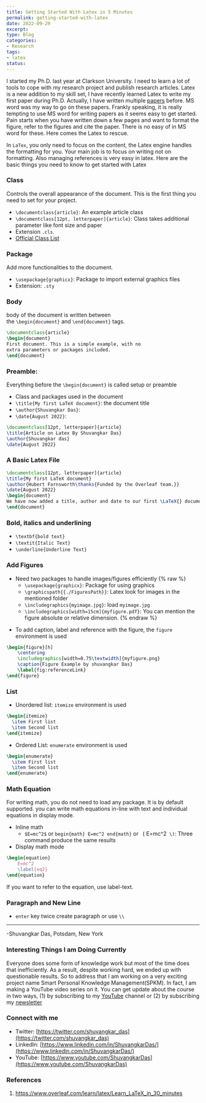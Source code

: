 ```yaml
---
title: Getting Started With Latex in 5 Minutes
permalink: getting-started-with-latex
date: 2022-09-29
excerpt: 
type: Blog
categories:
- Research
tags:
- latex
status: 
---
```


I started my Ph.D. last year at Clarkson University. I need to learn a lot of tools to cope with my research project and publish research articles. Latex is a new addition to my skill set, I have recently learned  Latex to write my first paper during Ph.D. Actually,  I have written multiple [papers](https://scholar.google.com/citations?user=ebLUEXQAAAAJ&hl=en) before. MS word was my way to go on these papers. Frankly speaking, it is really tempting to use MS word for writing papers as it seems easy to get started. Pain starts when you have written down a few pages and want to format the figure, refer to the figures and cite the paper.  There is no easy of in MS word for these. Here comes the Latex to rescue. 

In `LaTex`, you only need to focus on the content, the Latex engine handles the formatting for you. Your main job is to focus on writing not on formatting. Also managing references is very easy in latex. Here are the basic things you need to know to get started with Latex

### Class
 Controls the overall appearance of the document. This is the first thing you need to set for your project.
- `\documentclass{article}`:  An example article class
- `\documentclass[12pt, letterpaper]{article}`: Class takes additional parameter like font size and paper 
- Extension `.cls`. 
- [Official Class List](https://www.ctan.org/topic/class)

### Package
 Add more functionalities to the document.
 - `\usepackage{graphicx}`: Package to import external graphics files
 -  Extension: `.sty` 

### Body
 body of the document is written between the `\begin{document}` and `\end{document}` tags.
```latex
\documentclass{article}
\begin{document}
First document. This is a simple example, with no 
extra parameters or packages included.
\end{document}
```

### Preamble:
Everything before the `\begin{document}` is called setup or preamble
- Class and packages used in the document
- `\title{My first LaTeX document}`: the document title
- `\author{Shuvangkar Das}`: 
- `\date{August 2022}`: 

```latex
\documentclass[12pt, letterpaper]{article}
\title{Article on Latex By Shuvangkar Das}
\author{Shuvangkar das}
\date{August 2022}
```

### A Basic Latex File
```latex
\documentclass[12pt, letterpaper]{article}
\title{My first LaTeX document}
\author{Hubert Farnsworth\thanks{Funded by the Overleaf team.}}
\date{August 2022}
\begin{document}
We have now added a title, author and date to our first \LaTeX{} document!
\end{document}
```

### Bold, italics and underlining
- `\textbf{bold text}`
- `\textit{Italic Text}`
- `\underline{Underline Text}`

### Add Figures
- Need two packages to handle images/figures efficiently
{% raw %}
	- `\usepackage{graphicx}`: Package for using graphics
	- `\graphicspath{{./FiguresPath}}`: Latex  look for images in the mentioned folder
  - `\includegraphics{myimage.jpg}`: load  `myimage.jpg `
  - `\includegraphics[width=15cm]{myfigure.pdf}`: You can mention the figure absolute or relative dimension. 
{% endraw %}

<!-- More details in [[Latex Figure]] -->

- To add caption, label and reference with the figure, the `figure` environment is used
```latex
\begin{figure}[h]
    \centering
    \includegraphics[width=0.75\textwidth]{myfigure.png}
    \caption{Figure Example by shuvangkar Das}
    \label{fig:referenceLink}
\end{figure}
```

### List
- Unordered list: `itemize` environment is used
```latex
\begin{itemize}
  \item First list
  \item Second list
\end{itemize}
```
- Ordered List: `enumerate` environment is used
```latex
\begin{enumerate}
  \item First list
  \item Second list
\end{enumerate}
```

### Math Equation 
For writing math, you do not need to load any package. It is by default supported. you can write math equations in-line with text and individual equations in display mode. 
- Inline math
	- `$E=mc^2$` or `begin{math} E=mc^2 end{math}` or ` `\( E=mc^2` \)`: Three command produce the same results
- Display math mode
```latex
\begin{equation}
	E=mc^2
	\label{eq2}
\end{equation}
```
If you want to refer to the equation, use label-text. 

### Paragraph and New Line
- `enter` key twice create paragraph or use `\\` 

---

-Shuvangkar Das, Potsdam, New York

### Interesting Things I am Doing Currently
Everyone does some form of knowledge work but most of the time does that inefficiently. As a result, despite working hard, we ended up with questionable results. So to address that I am working on a very exciting project name Smart Personal Knowledge Management(SPKM). In fact, I am making a YouTube video series on it. You can get update about the course in two ways, (1) by subscribing to my [YouTube](https://www.youtube.com/ShuvangkarDas) channel or (2) by subscribing my [newsletter](http://newsletter.shuvangkardas.com/)

### Connect with me
- Twitter: [https://twitter.com/shuvangkar_das](https://twitter.com/shuvangkar_das)
- LinkedIn: [https://www.linkedin.com/in/ShuvangkarDas/](https://www.linkedin.com/in/ShuvangkarDas/)
- YouTube: [https://www.youtube.com/ShuvangkarDas](https://www.youtube.com/ShuvangkarDas)

### References
1. https://www.overleaf.com/learn/latex/Learn_LaTeX_in_30_minutes

